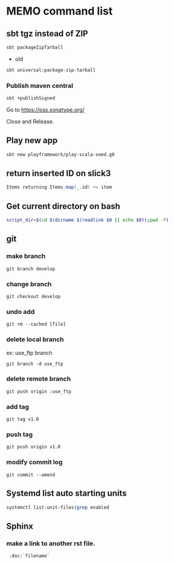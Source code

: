 # MEMO command list

## sbt tgz instead of ZIP

```bash
sbt packageZipTarball
```

* old

```bash
sbt universal:package-zip-tarball
```

### Publish maven central

```bash
sbt +publishSigned
```

Go to https://oss.sonatype.org/

Close and Release.

## Play new app

```bash
sbt new playframework/play-scala-seed.g8
```

## return inserted ID on slick3

```scala
Items returning Items.map(_.id) += item
```

## Get current directory on bash

```bash
script_dir=$(cd $(dirname $(readlink $0 || echo $0));pwd -P)
```

## git

### make branch

```git
git branch develop
```

### change branch

```git
git checkout develop
```

### undo add

```git
git rm --cached [file]
```

### delete local branch

ex: use_ftp branch

```git
git branch -d use_ftp
```

### delete remote branch

```git
git push origin :use_ftp
```

### add tag

```git
git tag v1.0
```

### push tag

```git
git push origin v1.0
```

### modify commit log

```git
git commit --amend
```

## Systemd list auto starting units

```bash
systemctl list-unit-files|grep enabled
```

## Sphinx

### make a link to another rst file.

```python
 :doc:`filename`
```


